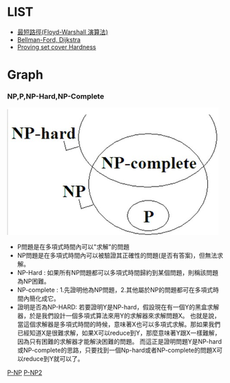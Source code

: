 # LIST



* [最短路徑(Floyd-Warshall 演算法)](https://ithelp.ithome.com.tw/articles/10209186)
* [Bellman-Ford, Dijkstra](https://www.itread01.com/content/1549908206.html)
* [Proving set cover Hardness](https://www.geeksforgeeks.org/set-cover-is-np-complete/)



# Graph

### NP,P,NP-Hard,NP-Complete
![e](./Compute_pics/02.jpg)
* P問題是在多項式時間內可以"求解"的問題
* NP問題是在多項式時間內可以被驗證其正確性的問題(是否有答案)，但無法求解。
* NP-Hard : 如果所有NP問題都可以多項式時間歸約到某個問題，則稱該問題為NP困難。
* NP-complete : 1.先證明他為NP問題，2.其他屬於NP的問題都可在多項式時間內簡化成它。
* 證明是否為NP-HARD: 若要證明Y是NP-hard，假設現在有一個Y的黑盒求解器，於是我們設計一個多項式算法來用Y的求解器來求解問題X。
也就是說，當這個求解器是多項式時間的時候，意味著X也可以多項式求解。那如果我們已經知道X是很難求解，如果X可以reduce到Y，那麼意味著Y跟X一樣難解，因為只有困難的求解器才能解決困難的問題。
而這正是證明問題Y是NP-hard或NP-complete的思路，只要找到一個Np-hard或者NP-complete的問題X可以reduce到Y就可以了。

[P-NP](https://www.baeldung.com/cs/p-np-np-complete-np-hard)
[P-NP2](https://www.geeksforgeeks.org/np-completeness-set-1/)